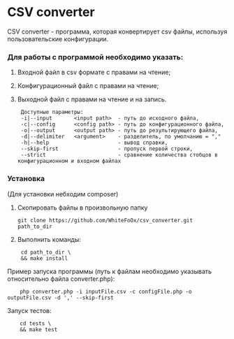 # CSV converter
 CSV converter - программа, которая конвертирует csv файлы, используя пользовательские конфигурации.  
### Для работы с программой необходимо указать:
  1. Входной файл в csv формате с правами на чтение;  
  2. Конфигурационный файл с правами на чтение;  
  3. Выходной файл с правами на чтение и на запись.
  
          Доступные параметры:     
          -i|--input       <input path>  - путь до исходного файла,
          -c|--config      <config path> - путь до конфигурационного файла,
          -o|--output      <output path> - путь до результирующего файла,
          -d|--delimiter   <argument>    - разделитель, по умолчанию = ","
          -h|--help                      - вывод справки,
          --skip-first                   - пропуск первой строки,
          --strict                       - сравнение количества стобцов в конфигурационном и входном файлах
### Установка
 (Для установки небходим composer)
 
 1. Скопировать файлы в произвольную папку
 
        git clone https://github.com/WhiteFoOx/csv_converter.git path_to_dir   
 2. Выполнить команды:
 
         cd path_to_dir \
         && make install
        
Пример запуска программы (путь к файлам необходимо указывать относительно файла converter.php):
                  
        php converter.php -i inputFile.csv -c configFile.php -o outputFile.csv -d ',' --skip-first
Запуск тестов:

        cd tests \
        && make test
